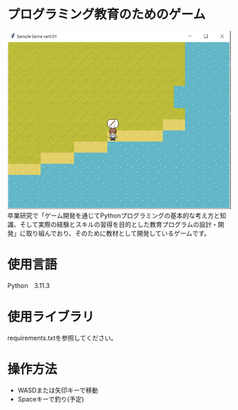 # プログラミング教育のためのゲーム
![画面の画像](picture.PNG)
　卒業研究で「ゲーム開発を通じてPythonプログラミングの基本的な考え方と知識、そして実際の経験とスキルの習得を目的とした教育プログラムの設計・開発」に取り組んでおり、そのために教材として開発しているゲームです。

# 使用言語
Python　3.11.3

# 使用ライブラリ
requirements.txtを参照してください。

# 操作方法
- WASDまたは矢印キーで移動
- Spaceキーで釣り(予定)